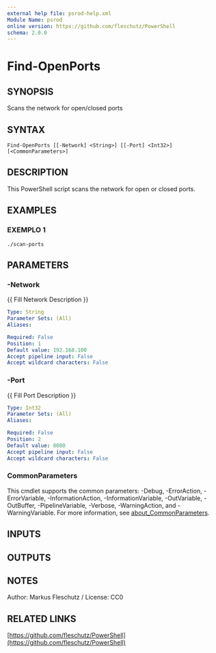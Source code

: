 ```yaml
---
external help file: psrod-help.xml
Module Name: psrod
online version: https://github.com/fleschutz/PowerShell
schema: 2.0.0
---
```


# Find-OpenPorts

## SYNOPSIS
Scans the network for open/closed ports

## SYNTAX

```
Find-OpenPorts [[-Network] <String>] [[-Port] <Int32>] [<CommonParameters>]
```

## DESCRIPTION
This PowerShell script scans the network for open or closed ports.

## EXAMPLES

### EXEMPLO 1
```
./scan-ports
```

## PARAMETERS

### -Network
{{ Fill Network Description }}

```yaml
Type: String
Parameter Sets: (All)
Aliases:

Required: False
Position: 1
Default value: 192.168.100
Accept pipeline input: False
Accept wildcard characters: False
```

### -Port
{{ Fill Port Description }}

```yaml
Type: Int32
Parameter Sets: (All)
Aliases:

Required: False
Position: 2
Default value: 8080
Accept pipeline input: False
Accept wildcard characters: False
```

### CommonParameters
This cmdlet supports the common parameters: -Debug, -ErrorAction, -ErrorVariable, -InformationAction, -InformationVariable, -OutVariable, -OutBuffer, -PipelineVariable, -Verbose, -WarningAction, and -WarningVariable. For more information, see [about_CommonParameters](http://go.microsoft.com/fwlink/?LinkID=113216).

## INPUTS

## OUTPUTS

## NOTES
Author: Markus Fleschutz / License: CC0

## RELATED LINKS

[https://github.com/fleschutz/PowerShell](https://github.com/fleschutz/PowerShell)

